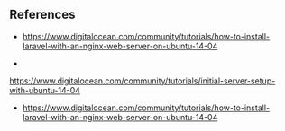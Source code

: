  
## References
* https://www.digitalocean.com/community/tutorials/how-to-install-laravel-with-an-nginx-web-server-on-ubuntu-14-04

* 
https://www.digitalocean.com/community/tutorials/initial-server-setup-with-ubuntu-14-04

* https://www.digitalocean.com/community/tutorials/how-to-install-laravel-with-an-nginx-web-server-on-ubuntu-14-04




